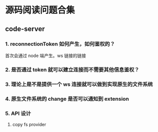 # 源码阅读问题合集

## code-server

### 1. reconnectionToken 如何产生，如何鉴权的？

首次会通过 node 端产生。ws 链接的链接

### 2. 是否通过 token 就可以建立连接而不需要其他信息鉴权？

### 3. 理论上是不是提供一个 ws 连接就可以做到实现原生的文件系统

### 4. 原生文件系统的 change 是否可以通知到 extension

### 5. API 设计

1. copy fs provider
